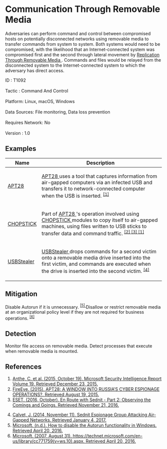 <div class="container-fluid">
 <h1>
  Communication Through Removable Media
 </h1>
 <div class="row">
  <div class="col-md-8 description-body">
   <p>
    Adversaries can perform command and control between compromised hosts on potentially disconnected networks using removable media to transfer commands from system to system. Both systems would need to be compromised, with the likelihood that an Internet-connected system was compromised first and the second through lateral movement by
    <a href="https://attack.mitre.org/techniques/T1091">
     Replication Through Removable Media
    </a>
    . Commands and files would be relayed from the disconnected system to the Internet-connected system to which the adversary has direct access.
   </p>
  </div>
  <div class="col-md-4">
   <div class="card">
    <div class="card-body">
     <div class="card-data">
      <span class="h5 card-title">
       ID
      </span>
      : T1092
      <br/>
      <br/>
     </div>
     <div class="card-data">
      <span class="h5 card-title">
      </span>
     </div>
     <div class="card-data">
      <span class="h5 card-title">
       Tactic
      </span>
      : Command And Control
      <br/>
      <br/>
     </div>
     <div class="card-data">
      <span class="h5 card-title">
       Platform:
      </span>
      Linux, macOS, Windows
      <br/>
      <br/>
     </div>
     <div class="card-data">
      <span class="h5 card-title">
      </span>
     </div>
     <div class="card-data">
      <span class="h5 card-title">
      </span>
     </div>
     <div class="card-data">
      <span class="h5 card-title">
      </span>
     </div>
     <div class="card-data">
      <span class="h5 card-title">
       Data Sources:
      </span>
      File monitoring, Data loss prevention
      <br/>
      <br/>
     </div>
     <div class="card-data">
      <span class="h5 card-title">
      </span>
     </div>
     <div class="card-data">
      <span class="h5 card-title">
       Requires Network:
      </span>
      No
      <br/>
      <br/>
     </div>
     <div class="card-data">
      <span class="h5 card-title">
      </span>
     </div>
     <div class="card-data">
      <span class="h5 card-title">
      </span>
     </div>
     <div class="card-data">
      <span class="h5 card-title">
      </span>
     </div>
     <div class="card-data">
      <span class="h5 card-title">
      </span>
     </div>
     <div class="card-data">
      <span class="h5 card-title">
      </span>
     </div>
     <div class="card-data">
      <span class="h5 card-title">
       Version
      </span>
      : 1.0
     </div>
    </div>
   </div>
  </div>
 </div>
 <h2 class="pt-3" id="examples">
  Examples
 </h2>
 <table class="table table-bordered table-light mt-2">
  <thead>
   <tr>
    <th scope="col">
     Name
    </th>
    <th scope="col">
     Description
    </th>
   </tr>
  </thead>
  <tbody class="bg-white">
   <tr>
    <td>
     <a href="https://attack.mitre.org/groups/G0007">
      APT28
     </a>
    </td>
    <td>
     <p>
      <a href="https://attack.mitre.org/groups/G0007">
       APT28
      </a>
      uses a tool that captures information from air-gapped computers via an infected USB and transfers it to network-connected computer when the USB is inserted.
      <span class="scite-citeref-number" data-reference="Microsoft SIR Vol 19" id="scite-ref-1-a" onclick="scrollToRef('scite-1')">
       <sup>
        <a aria-describedby="qtip-0" data-hasqtip="0" href="http://download.microsoft.com/download/4/4/C/44CDEF0E-7924-4787-A56A-16261691ACE3/Microsoft_Security_Intelligence_Report_Volume_19_English.pdf" target="_blank">
         [1]
        </a>
       </sup>
      </span>
     </p>
    </td>
   </tr>
   <tr>
    <td>
     <a href="https://attack.mitre.org/software/S0023">
      CHOPSTICK
     </a>
    </td>
    <td>
     <p>
      Part of
      <a href="https://attack.mitre.org/groups/G0007">
       APT28
      </a>
      's operation involved using
      <a href="https://attack.mitre.org/software/S0023">
       CHOPSTICK
      </a>
      modules to copy itself to air-gapped machines, using files written to USB sticks to transfer data and command traffic.
      <span class="scite-citeref-number" data-reference="FireEye APT28" id="scite-ref-2-a" onclick="scrollToRef('scite-2')">
       <sup>
        <a aria-describedby="qtip-1" data-hasqtip="1" href="https://www.fireeye.com/content/dam/fireeye-www/global/en/current-threats/pdfs/rpt-apt28.pdf" target="_blank">
         [2]
        </a>
       </sup>
      </span>
      <span class="scite-citeref-number" data-reference="ESET Sednit Part 2" id="scite-ref-3-a" onclick="scrollToRef('scite-3')">
       <sup>
        <a aria-describedby="qtip-2" data-hasqtip="2" href="http://www.welivesecurity.com/wp-content/uploads/2016/10/eset-sednit-part-2.pdf" target="_blank">
         [3]
        </a>
       </sup>
      </span>
      <span class="scite-citeref-number" data-reference="Microsoft SIR Vol 19" id="scite-ref-1-a" onclick="scrollToRef('scite-1')">
       <sup>
        <a aria-describedby="qtip-0" data-hasqtip="0" href="http://download.microsoft.com/download/4/4/C/44CDEF0E-7924-4787-A56A-16261691ACE3/Microsoft_Security_Intelligence_Report_Volume_19_English.pdf" target="_blank">
         [1]
        </a>
       </sup>
      </span>
     </p>
    </td>
   </tr>
   <tr>
    <td>
     <a href="https://attack.mitre.org/software/S0136">
      USBStealer
     </a>
    </td>
    <td>
     <p>
      <a href="https://attack.mitre.org/software/S0136">
       USBStealer
      </a>
      drops commands for a second victim onto a removable media drive inserted into the first victim, and commands are executed when the drive is inserted into the second victim.
      <span class="scite-citeref-number" data-reference="ESET Sednit USBStealer 2014" id="scite-ref-4-a" onclick="scrollToRef('scite-4')">
       <sup>
        <a aria-describedby="qtip-3" data-hasqtip="3" href="http://www.welivesecurity.com/2014/11/11/sednit-espionage-group-attacking-air-gapped-networks/" target="_blank">
         [4]
        </a>
       </sup>
      </span>
     </p>
    </td>
   </tr>
  </tbody>
 </table>
 <h2 class="pt-3" id="mitigation">
  Mitigation
 </h2>
 <p>
  Disable Autorun if it is unnecessary.
  <span class="scite-citeref-number" data-reference="Microsoft Disable Autorun" id="scite-ref-5-a">
   <sup>
    <a aria-describedby="qtip-4" data-hasqtip="4" href="https://support.microsoft.com/en-us/kb/967715" target="_blank">
     [5]
    </a>
   </sup>
  </span>
  Disallow or restrict removable media at an organizational policy level if they are not required for business operations.
  <span class="scite-citeref-number" data-reference="TechNet Removable Media Control" id="scite-ref-6-a">
   <sup>
    <a aria-describedby="qtip-5" data-hasqtip="5" href="https://technet.microsoft.com/en-us/library/cc772540(v=ws.10).aspx" target="_blank">
     [6]
    </a>
   </sup>
  </span>
 </p>
 <h2 class="pt-3" id="detection">
  Detection
 </h2>
 <p>
  Monitor file access on removable media. Detect processes that execute when removable media is mounted.
 </p>
 <h2 class="pt-3" id="references">
  References
 </h2>
 <div class="row">
  <div class="col">
   <ol>
    <li>
     <span class="scite-citation" id="scite-1">
      <span class="scite-citation-text">
       <a class="external text" href="http://download.microsoft.com/download/4/4/C/44CDEF0E-7924-4787-A56A-16261691ACE3/Microsoft_Security_Intelligence_Report_Volume_19_English.pdf" name="scite-1" rel="nofollow" target="_blank">
        Anthe, C. et al. (2015, October 19). Microsoft Security Intelligence Report Volume 19. Retrieved December 23, 2015.
       </a>
      </span>
     </span>
    </li>
    <li>
     <span class="scite-citation" id="scite-2">
      <span class="scite-citation-text">
       <a class="external text" href="https://www.fireeye.com/content/dam/fireeye-www/global/en/current-threats/pdfs/rpt-apt28.pdf" name="scite-2" rel="nofollow" target="_blank">
        FireEye. (2015). APT28: A WINDOW INTO RUSSIA’S CYBER ESPIONAGE OPERATIONS?. Retrieved August 19, 2015.
       </a>
      </span>
     </span>
    </li>
    <li>
     <span class="scite-citation" id="scite-3">
      <span class="scite-citation-text">
       <a class="external text" href="http://www.welivesecurity.com/wp-content/uploads/2016/10/eset-sednit-part-2.pdf" name="scite-3" rel="nofollow" target="_blank">
        ESET. (2016, October). En Route with Sednit - Part 2: Observing the Comings and Goings. Retrieved November 21, 2016.
       </a>
      </span>
     </span>
    </li>
   </ol>
  </div>
  <div class="col">
   <ol start="4.0">
    <li>
     <span class="scite-citation" id="scite-4">
      <span class="scite-citation-text">
       <a class="external text" href="http://www.welivesecurity.com/2014/11/11/sednit-espionage-group-attacking-air-gapped-networks/" name="scite-4" rel="nofollow" target="_blank">
        Calvet, J. (2014, November 11). Sednit Espionage Group Attacking Air-Gapped Networks. Retrieved January 4, 2017.
       </a>
      </span>
     </span>
    </li>
    <li>
     <span class="scite-citation" id="scite-5">
      <span class="scite-citation-text">
       <a class="external text" href="https://support.microsoft.com/en-us/kb/967715" name="scite-5" rel="nofollow" target="_blank">
        Microsoft. (n.d.). How to disable the Autorun functionality in Windows. Retrieved April 20, 2016.
       </a>
      </span>
     </span>
    </li>
    <li>
     <span class="scite-citation" id="scite-6">
      <span class="scite-citation-text">
       <a class="external text" href="https://technet.microsoft.com/en-us/library/cc772540(v=ws.10).aspx" name="scite-6" rel="nofollow" target="_blank">
        Microsoft. (2007, August 31). https://technet.microsoft.com/en-us/library/cc771759(v=ws.10).aspx. Retrieved April 20, 2016.
       </a>
      </span>
     </span>
    </li>
   </ol>
  </div>
 </div>
</div>
